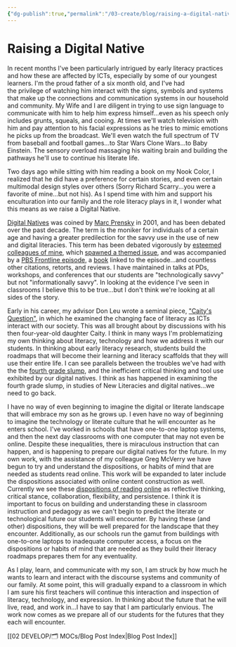 ```yaml
---
{"dg-publish":true,"permalink":"/03-create/blog/raising-a-digital-native/","title":"Raising a Digital Native","tags":["digital-literacies","digital-media","identity"]}
---
```


# Raising a Digital Native

In recent months I've been particularly intrigued by early literacy practices and how these are affected by ICTs, especially by some of our youngest learners. I'm the proud father of a six month old, and I've had the privilege of watching him interact with the signs, symbols and systems that make up the connections and communication systems in our household and community. My Wife and I are diligent in trying to use sign language to communicate with him to help him express himself...even as his speech only includes grunts, squeals, and cooing. At times we'll watch television with him and pay attention to his facial expressions as he tries to mimic emotions he picks up from the broadcast. We'll even watch the full spectrum of TV from baseball and football games...to Star Wars Clone Wars...to Baby Einstein. The sensory overload massaging his waiting brain and building the pathways he'll use to continue his literate life.

Two days ago while sitting with him reading a book on my Nook Color, I realized that he did have a preference for certain stories, and even certain multimodal design styles over others (Sorry Richard Scarry...you were a favorite of mine...but not his). As I spend time with him and support his enculturation into our family and the role literacy plays in it, I wonder what this means as we raise a Digital Native.

[Digital Natives](http://en.wikipedia.org/wiki/Digital_native) was coined by [Marc Prensky](http://www.marcprensky.com/default.asp) in 2001, and has been debated over the past decade. The term is the moniker for individuals of a certain age and having a greater predilection for the savvy use in the use of new and digital literacies. This term has been debated vigorously by [esteemed colleagues of mine](http://onlinelibrary.wiley.com/doi/10.1111/j.1467-8535.2007.00793.x/full), which [spawned a themed issue](http://onlinelibrary.wiley.com/doi/10.1111/jca.2010.26.issue-5/issuetoc), and was accompanied by a [PBS Frontline episode](http://www.pbs.org/wgbh/pages/frontline/digitalnation/), a [book](http://borndigitalbook.com/) linked to the episode...and countless other citations, retorts, and reviews. I have maintained in talks at PDs, workshops, and conferences that our students are "technologically savvy" but not "informationally savvy". In looking at the evidence I've seen in classrooms I believe this to be true...but I don't think we're looking at all sides of the story.

Early in his career, my advisor Don Leu wrote a seminal piece, ["Caity's Question"](http://www.readingonline.org/electronic/elec_index.asp?HREF=/electronic/RT/caity.html), in which he examined the changing face of literacy as ICTs interact with our society. This was all brought about by discussions with his then four-year-old daughter Caity. I think in many ways I'm problematizing my own thinking about literacy, technology and how we address it with our students. In thinking about early literacy research, students build the roadmaps that will become their learning and literacy scaffolds that they will use their entire life. I can see parallels between the troubles we've had with the the [fourth grade slump](http://www.readingrockets.org/article/13995), and the inefficient critical thinking and tool use exhibited by our digital natives. I think as has happened in examining the fourth grade slump, in studies of New Literacies and digital natives...we need to go back.

I have no way of even beginning to imagine the digital or literate landscape that will embrace my son as he grows up. I even have no way of beginning to imagine the technology or literate culture that he will encounter as he enters school. I've worked in schools that have one-to-one laptop systems, and then the next day classrooms with one computer that may not even be online. Despite these inequalities, there is miraculous instruction that can happen, and is happening to prepare our digital natives for the future. In my own work, with the assistance of my colleague Greg McVerry we have begun to try and understand the dispositions, or habits of mind that are needed as students read online. This work will be expanded to later include the dispositions associated with online content construction as well. Currently we see these [dispositions of reading online](http://www.scribd.com/doc/44592036/Measuring-the-Dispositions-of-Online-Reading-Comprehension-A-Preliminary-Validation-Study) as reflective thinking, critical stance, collaboration, flexibility, and persistence. I think it is important to focus on building and understanding these in classroom instruction and pedagogy as we can't begin to predict the literate or technological future our students will encounter. By having these (and other) dispositions, they will be well prepared for the landscape that they encounter. Additionally, as our schools run the gamut from buildings with one-to-one laptops to inadequate computer access, a focus on the dispositions or habits of mind that are needed as they build their literacy roadmaps prepares them for any eventuality.

As I play, learn, and communicate with my son, I am struck by how much he wants to learn and interact with the discourse systems and community of our family. At some point, this will gradually expand to a classroom in which I am sure his first teachers will continue this interaction and inspection of literacy, technology, and expression. In thinking about the future that he will live, read, and work in...I have to say that I am particularly envious. The work now comes as we prepare all of our students for the futures that they each will encounter.

[[02 DEVELOP/🗂️ MOCs/Blog Post Index\|Blog Post Index]]
